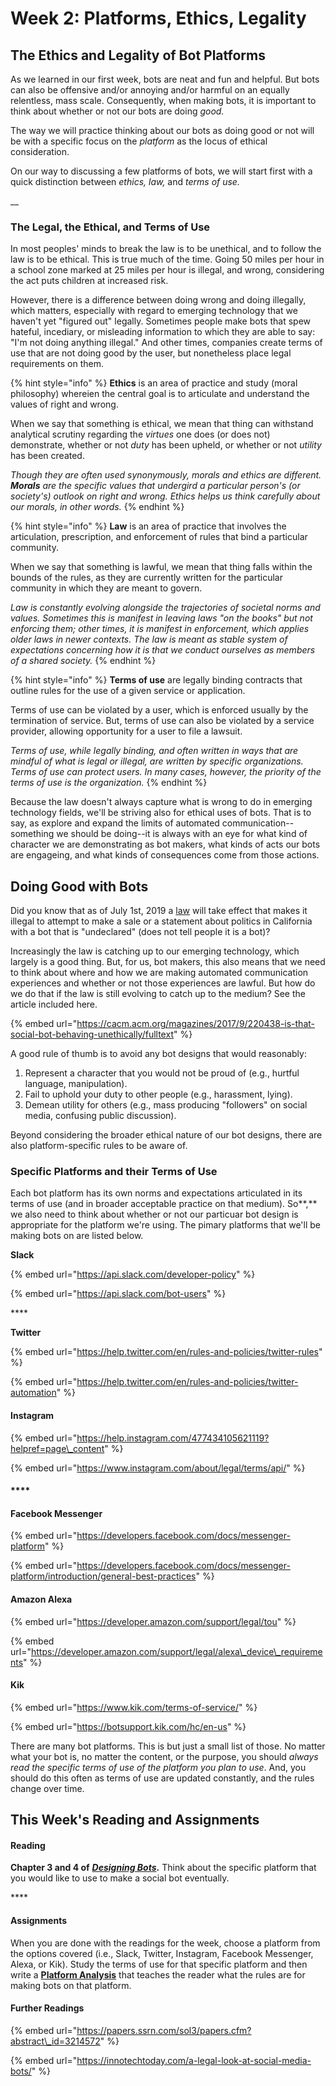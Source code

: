 # Week 2: Platforms, Ethics, Legality

## The Ethics and Legality of Bot Platforms

As we learned in our first week, bots are neat and fun and helpful. But bots can also be offensive and/or annoying and/or harmful on an equally relentless, mass scale. Consequently, when making bots, it is important to think about whether or not our bots are doing _good._ 

The way we will practice thinking about our bots as doing good or not will be with a specific focus on the _platform_ as the locus of ethical consideration. 

On our way to discussing a few platforms of bots, we will start first with a quick distinction between _ethics,_  _law,_ and _terms_ _of use._ 

\_\_

### The Legal, the Ethical, and Terms of Use 

In most peoples' minds to break the law is to be unethical, and to follow the law is to be ethical. This is true much of the time. Going 50 miles per hour in a school zone marked at 25 miles per hour is illegal, and wrong, considering the act puts children at increased risk. 

However, there is a difference between doing wrong and doing illegally, which matters, especially with regard to emerging technology that we haven't yet "figured out" legally. Sometimes people make bots that spew hateful, incediary, or misleading information to which they are able to say: "I'm not doing anything illegal." And other times, companies create terms of use that are not doing good by the user, but nonetheless place legal requirements on them. 

{% hint style="info" %}
**Ethics** is an area of practice and study \(moral philosophy\) whereien the central goal is to articulate and understand the values of right and wrong. 

When we say that something is ethical, we mean that thing can withstand analytical scrutiny regarding the _virtues_ one does \(or does not\) demonstrate, whether or not _duty_ has been upheld, or whether or not _utility_ has been created. 

_Though they are often used synonymously, morals and ethics are different. **Morals** are the specific values that undergird a particular person's \(or society's\) outlook on right and wrong. Ethics helps us think carefully about our morals, in other words._ 
{% endhint %}

{% hint style="info" %}
 **Law** is an area of practice that involves the articulation, prescription, and enforcement of rules that bind a particular community. 

When we say that something is lawful, we mean that thing falls within the bounds of the rules, as they are currently written for the particular community in which they are meant to govern.

_Law is constantly evolving alongside the trajectories of societal norms and values. Sometimes this is manifest in leaving laws "on the books" but not enforcing them; other times, it is manifest in enforcement, which applies older laws in newer contexts. The law is meant as stable system of expectations concerning how it is that we conduct ourselves as members of a shared society._ 
{% endhint %}

{% hint style="info" %}
**Terms of use** are legally binding contracts that outline rules for the use of a given service or application. 

Terms of use can be violated by a user, which is enforced usually by the termination of service. But, terms of use can also be violated by a service provider, allowing opportunity for a user to file a lawsuit. 

_Terms of use, while legally binding, and often written in ways that are mindful of what is legal or illegal, are written by specific organizations. Terms of use can protect users. In many cases, however, the priority of the terms of use is the organization._ 
{% endhint %}

Because the law doesn't always capture what is wrong to do in emerging technology fields, we'll be striving also for ethical uses of bots. That is to say, as explore and expand the limits of automated communication--something we should be doing--it is always with an eye for what kind of character we are demonstrating as bot makers, what kinds of acts our bots are engageing, and what kinds of consequences come from those actions. 



## Doing Good with Bots

Did you know that as of July 1st, 2019 a [law](https://www.law.com/legaltechnews/2018/10/05/will-californias-new-bot-law-be-more-than-just-a-statement/?slreturn=20180918141419) will take effect that makes it illegal to attempt to make a sale or a statement about politics in California with a bot that is "undeclared" \(does not tell people it is a bot\)? 

Increasingly the law is catching up to our emerging technology, which largely is a good thing. But, for us, bot makers, this also means that we need to think about where and how we are making automated communication experiences and whether or not those experiences are lawful. But how do we do that if the law is still evolving to catch up to the medium? See the article included here. 

{% embed url="https://cacm.acm.org/magazines/2017/9/220438-is-that-social-bot-behaving-unethically/fulltext" %}

A good rule of thumb is to avoid any bot designs that would reasonably: 

1. Represent a character that you would not be proud of \(e.g., hurtful language, manipulation\). 
2. Fail to uphold your duty to other people \(e.g., harassment, lying\). 
3. Demean utility for others \(e.g., mass producing "followers" on social media, confusing public discussion\). 

Beyond considering the broader ethical nature of our bot designs, there are also platform-specific rules to be aware of. 



### **Specific Platforms and their Terms of Use** 

Each bot platform has its own norms and expectations articulated in its terms of use \(and in broader acceptable practice on that medium\). So**,** we also need to think about whether or not our particuar bot design is appropriate for the platform we're using. The pimary platforms that we'll be making bots on are listed below. 



**Slack**

{% embed url="https://api.slack.com/developer-policy" %}

{% embed url="https://api.slack.com/bot-users" %}

\*\*\*\*

**Twitter**

{% embed url="https://help.twitter.com/en/rules-and-policies/twitter-rules" %}

{% embed url="https://help.twitter.com/en/rules-and-policies/twitter-automation" %}

#### 

#### Instagram

{% embed url="https://help.instagram.com/477434105621119?helpref=page\_content" %}

{% embed url="https://www.instagram.com/about/legal/terms/api/" %}

#### \*\*\*\*

#### **Facebook Messenger**

{% embed url="https://developers.facebook.com/docs/messenger-platform" %}

{% embed url="https://developers.facebook.com/docs/messenger-platform/introduction/general-best-practices" %}

#### 

#### Amazon Alexa

{% embed url="https://developer.amazon.com/support/legal/tou" %}

{% embed url="https://developer.amazon.com/support/legal/alexa\_device\_requirements" %}

#### 

#### Kik

{% embed url="https://www.kik.com/terms-of-service/" %}

{% embed url="https://botsupport.kik.com/hc/en-us" %}

There are many bot platforms. This is but just a small list of those. No matter what your bot is, no matter the content, or the purpose, you should _always read the specific terms of use of the platform you plan to use_. And, you should do this often as terms of use are updated constantly, and the rules change over time. 

### 

## **This Week's Reading and Assignments**

#### **Reading**

**Chapter 3 and 4 of** [_**Designing Bots**_](file:///autocomm/~/edit/drafts/-LO_Kxqem2Og_1VNlU53/syllabus/syllabus-1/course-text)**.** Think about the specific platform that you would like to use to make a social bot eventually. 

\*\*\*\*

#### **Assignments**

When you are done with the readings for the week, choose a platform from the options covered \(i.e., Slack, Twitter, Instagram, Facebook Messenger,  Alexa, or Kik\). Study the terms of use for that specific platform and then write a [**Platform Analysis**](platform-analysis.md) that teaches the reader what the rules are for making bots on that platform. 



#### Further Readings

{% embed url="https://papers.ssrn.com/sol3/papers.cfm?abstract\_id=3214572" %}

{% embed url="https://innotechtoday.com/a-legal-look-at-social-media-bots/" %}

